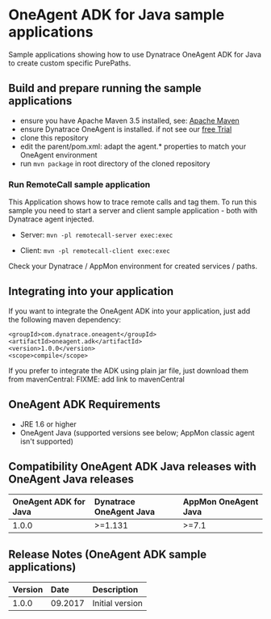# OneAgent ADK for Java sample applications

Sample applications showing how to use Dynatrace OneAgent ADK for Java to create custom specific PurePaths.

## Build and prepare running the sample applications
- ensure you have Apache Maven 3.5 installed, see: [Apache Maven](https://maven.apache.org/)
- ensure Dynatrace OneAgent is installed. if not see our [free Trial](https://www.dynatrace.com/)
- clone this repository
- edit the parent/pom.xml: adapt the agent.* properties to match your OneAgent environment
- run `mvn package` in root directory of the cloned repository

### Run RemoteCall sample application
This Application shows how to trace remote calls and tag them. To run this sample you need to start a server and client sample application - both with Dynatrace agent injected.

- Server: `mvn -pl remotecall-server exec:exec`

- Client: `mvn -pl remotecall-client exec:exec`

Check your Dynatrace / AppMon environment for created services / paths.

## Integrating into your application
If you want to integrate the OneAgent ADK into your application, just add the following maven dependency:

	<groupId>com.dynatrace.oneagent</groupId>
	<artifactId>oneagent.adk</artifactId>
	<version>1.0.0</version>
	<scope>compile</scope>

If you prefer to integrate the ADK using plain jar file, just download them from mavenCentral: FIXME: add link to mavenCentral 

## OneAgent ADK Requirements
- JRE 1.6 or higher
- OneAgent Java (supported versions see below; AppMon classic agent isn't supported)

## Compatibility OneAgent ADK Java releases with OneAgent Java releases
|OneAgent ADK for Java|Dynatrace OneAgent Java|AppMon OneAgent Java|
|:------|:--------|:--------|
|1.0.0  |>=1.131  |>=7.1    |

## Release Notes (OneAgent ADK sample applications)
|Version|Date|Description|
|:------|:----------|:--------------|
|1.0.0  |09.2017    |Initial version|
